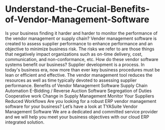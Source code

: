 # Understand-the-Crucial-Benefits-of-Vendor-Management-Software
Is your business finding it harder and harder to monitor the performance of the vendor management or supply chain? Vender management software is created to assess supplier performance to enhance performance and an objective to minimize business risk. The risks we refer to are those things that negatively impact organizations such as on-time delivery, cost, communication, and non-conformance, etc. How do these vendor software systems benefit our business?  Supplier development is a process. In today's business era, now more than ever key business procedures must be lean or efficient and effective. The vendor management tool reduces the resources as well as time typically devoted to assessing supplier performance. Benefits of Vendor Management Software  Supply Chain Automation E-Bidding / Reverse Auction Software Segregation of Duties Cooperative work Change in Supply Management Monitor Your Suppliers Reduced Workflows Are you looking for a robust ERP vendor management software for your business?  Let’s have a look at TYASuite Vendor Management Software We are a dedicated and committed service provider and we will help you meet your business objectives with our cloud ERP integrated solution.
